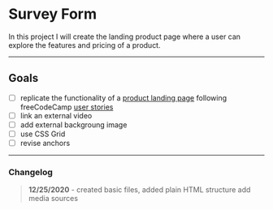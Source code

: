 # Survey Form

In this project I will create the landing product page where a user can explore the features and pricing of a product.

___

## Goals

- [ ] replicate the functionality of a [product landing page](https://codepen.io/freeCodeCamp/full/RKRbwL) following freeCodeCamp [user stories](https://www.freecodecamp.org/learn/responsive-web-design/responsive-web-design-projects/build-a-product-landing-page)
- [ ] link an external video
- [ ] add external backgroung image
- [ ] use CSS Grid
- [ ] revise anchors

___

### Changelog

>**12/25/2020** - created basic files, added plain HTML structure add media sources
